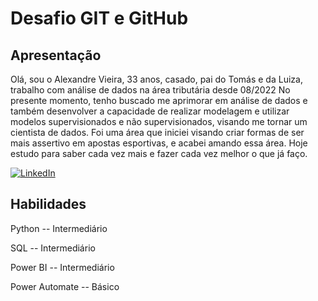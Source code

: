 # Desafio GIT e GitHub
## Apresentação

Olá, sou o Alexandre Vieira, 33 anos, casado, pai do Tomás e da Luiza, trabalho com análise de dados na área tributária desde 08/2022
No presente momento, tenho buscado me aprimorar em análise de dados e também desenvolver a capacidade de realizar modelagem e utilizar modelos supervisionados e não supervisionados, visando me tornar um cientista de dados. Foi uma área que iniciei visando criar formas de ser mais assertivo em apostas esportivas, e acabei amando essa área. Hoje estudo para saber cada vez mais e fazer cada vez melhor o que já faço.

 [![LinkedIn](https://img.shields.io/badge/LinkedIn-0077B5?style=for-the-badge&logo=linkedin&logoColor=white)](https://www.linkedin.com/in/alexandre-vieira-2a1a64157/)

## Habilidades

Python -- Intermediário

SQL -- Intermediário

Power BI -- Intermediário

Power Automate -- Básico